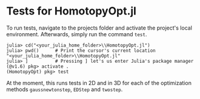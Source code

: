 # Tests for HomotopyOpt.jl

To run tests, navigate to the projects folder and activate the project's local environment. Afterwards, simply run the command `test`.

```
julia> cd("<your_julia_home_folder>\\HomotopyOpt.jl")
julia> pwd()      # Print the cursor's current location
"<your_julia_home_folder>\\HomotopyOpt.jl"
julia> ]          # Pressing ] let's us enter Julia's package manager
(@v1.6) pkg> activate .
(HomotopyOpt) pkg> test
```

At the moment, this runs tests in 2D and in 3D for each of the optimization methods `gaussnewtonstep`, `EDStep` and `twostep`.